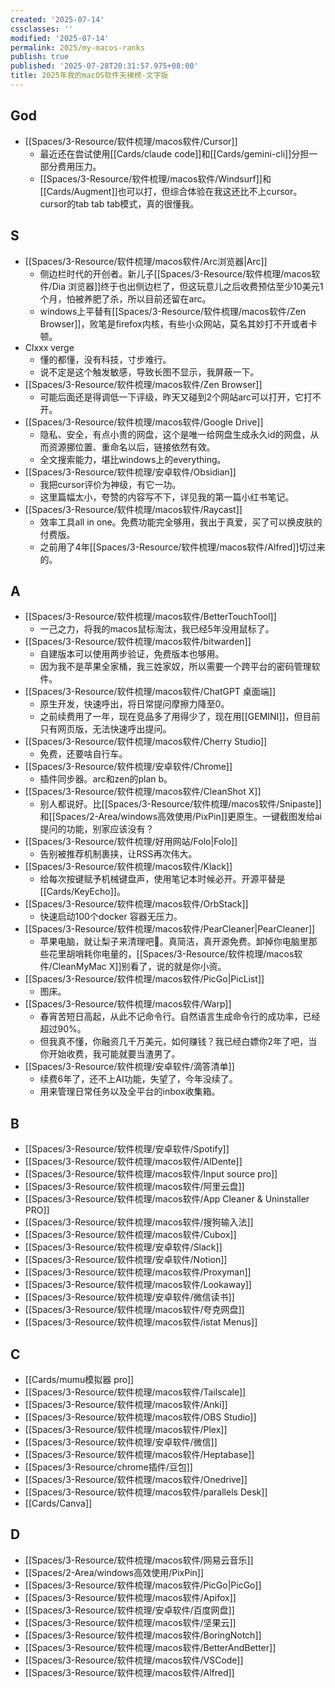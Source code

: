```yaml
---
created: '2025-07-14'
cssclasses: ''
modified: '2025-07-14'
permalink: 2025/my-macos-ranks
publish: true
published: '2025-07-28T20:31:57.975+08:00'
title: 2025年我的macOS软件天梯榜-文字版
---
```

## God

- [[Spaces/3-Resource/软件梳理/macos软件/Cursor]]
	- 最近还在尝试使用[[Cards/claude code]]和[[Cards/gemini-cli]]分担一部分费用压力。
	- [[Spaces/3-Resource/软件梳理/macos软件/Windsurf]]和[[Cards/Augment]]也可以打，但综合体验在我这还比不上cursor。cursor的tab tab tab模式，真的很懂我。

## S

- [[Spaces/3-Resource/软件梳理/macos软件/Arc浏览器\|Arc]]
	- 侧边栏时代的开创者。新儿子[[Spaces/3-Resource/软件梳理/macos软件/Dia 浏览器]]终于也出侧边栏了，但这玩意儿之后收费预估至少10美元1个月，怕被养肥了杀，所以目前还留在arc。
	- windows上平替有[[Spaces/3-Resource/软件梳理/macos软件/Zen Browser]]，败笔是firefox内核，有些小众网站，莫名其妙打不开或者卡顿。
- Clxxx verge
	- 懂的都懂，没有科技，寸步难行。
	- 说不定是这个触发敏感，导致长图不显示，我屏蔽一下。
- [[Spaces/3-Resource/软件梳理/macos软件/Zen Browser]]
	- 可能后面还是得调低一下评级，昨天又碰到2个网站arc可以打开，它打不开。
- [[Spaces/3-Resource/软件梳理/macos软件/Google Drive]]
	- 隐私、安全，有点小贵的网盘，这个是唯一给网盘生成永久id的网盘，从而资源挪位置、重命名以后，链接依然有效。
	- 全文搜索能力，堪比windows上的everything。
- [[Spaces/3-Resource/软件梳理/安卓软件/Obsidian]]
	- 我把cursor评价为神级，有它一功。
	- 这里篇幅太小，夸赞的内容写不下，详见我的第一篇小红书笔记。
- [[Spaces/3-Resource/软件梳理/macos软件/Raycast]]
	- 效率工具all in one。免费功能完全够用，我出于真爱，买了可以换皮肤的付费版。
	- 之前用了4年[[Spaces/3-Resource/软件梳理/macos软件/Alfred]]切过来的。

## A

- [[Spaces/3-Resource/软件梳理/macos软件/BetterTouchTool]]
	- 一己之力，将我的macos鼠标淘汰，我已经5年没用鼠标了。
- [[Spaces/3-Resource/软件梳理/macos软件/bitwarden]]
	- 自建版本可以使用两步验证，免费版本也够用。
	- 因为我不是苹果全家桶，我三姓家奴，所以需要一个跨平台的密码管理软件。
- [[Spaces/3-Resource/软件梳理/macos软件/ChatGPT 桌面端]]
	- 原生开发，快速呼出，将日常提问摩擦力降至0。
	- 之前续费用了一年，现在竞品多了用得少了，现在用[[GEMINI]]，但目前只有网页版，无法快速呼出提问。
- [[Spaces/3-Resource/软件梳理/macos软件/Cherry Studio]]
	- 免费，还要啥自行车。
- [[Spaces/3-Resource/软件梳理/安卓软件/Chrome]]
	- 插件同步器。arc和zen的plan b。
- [[Spaces/3-Resource/软件梳理/macos软件/CleanShot X]]
	- 别人都说好。比[[Spaces/3-Resource/软件梳理/macos软件/Snipaste]]和[[Spaces/2-Area/windows高效使用/PixPin]]更原生。一键截图发给ai提问的功能，别家应该没有？
- [[Spaces/3-Resource/软件梳理/好用网站/Folo\|Folo]]
	- 告别被推荐机制裹挟，让RSS再次伟大。
- [[Spaces/3-Resource/软件梳理/macos软件/Klack]]
	- 给每次按键赋予机械键盘声，使用笔记本时候必开。开源平替是[[Cards/KeyEcho]]。
- [[Spaces/3-Resource/软件梳理/macos软件/OrbStack]]
	- 快速启动100个docker 容器无压力。
- [[Spaces/3-Resource/软件梳理/macos软件/PearCleaner\|PearCleaner]]
	- 苹果电脑，就让梨子来清理吧🍐。真简洁，真开源免费。卸掉你电脑里那些花里胡哨耗你电量的，[[Spaces/3-Resource/软件梳理/macos软件/CleanMyMac X]]别看了，说的就是你小资。
- [[Spaces/3-Resource/软件梳理/macos软件/PicGo\|PicList]]
	- 图床。
- [[Spaces/3-Resource/软件梳理/macos软件/Warp]]
	- 春宵苦短日高起，从此不记命令行。自然语言生成命令行的成功率，已经超过90%。
	- 但我真不懂，你融资几千万美元，如何赚钱？我已经白嫖你2年了吧，当你开始收费，我可能就要当渣男了。
- [[Spaces/3-Resource/软件梳理/安卓软件/滴答清单]]
	- 续费6年了，还不上AI功能，失望了，今年没续了。
	- 用来管理日常任务以及全平台的inbox收集箱。

## B

- [[Spaces/3-Resource/软件梳理/安卓软件/Spotify]]
- [[Spaces/3-Resource/软件梳理/macos软件/AlDente]]
- [[Spaces/3-Resource/软件梳理/macos软件/Input source pro]]
- [[Spaces/3-Resource/软件梳理/macos软件/阿里云盘]]
- [[Spaces/3-Resource/软件梳理/macos软件/App Cleaner & Uninstaller PRO]]
- [[Spaces/3-Resource/软件梳理/macos软件/搜狗输入法]]
- [[Spaces/3-Resource/软件梳理/macos软件/Cubox]]
- [[Spaces/3-Resource/软件梳理/安卓软件/Slack]]
- [[Spaces/3-Resource/软件梳理/安卓软件/Notion]]
- [[Spaces/3-Resource/软件梳理/macos软件/Proxyman]]
- [[Spaces/3-Resource/软件梳理/macos软件/Lookaway]]
- [[Spaces/3-Resource/软件梳理/安卓软件/微信读书]]
- [[Spaces/3-Resource/软件梳理/macos软件/夸克网盘]]
- [[Spaces/3-Resource/软件梳理/macos软件/istat Menus]]

## C

- [[Cards/mumu模拟器 pro]]
- [[Spaces/3-Resource/软件梳理/macos软件/Tailscale]]
- [[Spaces/3-Resource/软件梳理/macos软件/Anki]]
- [[Spaces/3-Resource/软件梳理/macos软件/OBS Studio]]
- [[Spaces/3-Resource/软件梳理/macos软件/Plex]]
- [[Spaces/3-Resource/软件梳理/安卓软件/微信]]
- [[Spaces/3-Resource/软件梳理/macos软件/Heptabase]]
- [[Spaces/3-Resource/chrome插件/豆包]]
- [[Spaces/3-Resource/软件梳理/macos软件/Onedrive]]
- [[Spaces/3-Resource/软件梳理/macos软件/parallels Desk]]
- [[Cards/Canva]]

## D

- [[Spaces/3-Resource/软件梳理/macos软件/网易云音乐]]
- [[Spaces/2-Area/windows高效使用/PixPin]]
- [[Spaces/3-Resource/软件梳理/macos软件/PicGo\|PicGo]]
- [[Spaces/3-Resource/软件梳理/macos软件/Apifox]]
- [[Spaces/3-Resource/软件梳理/安卓软件/百度网盘]]
- [[Spaces/3-Resource/软件梳理/macos软件/坚果云]]
- [[Spaces/3-Resource/软件梳理/macos软件/BoringNotch]]
- [[Spaces/3-Resource/软件梳理/macos软件/BetterAndBetter]]
- [[Spaces/3-Resource/软件梳理/macos软件/VSCode]]
- [[Spaces/3-Resource/软件梳理/macos软件/Alfred]]
